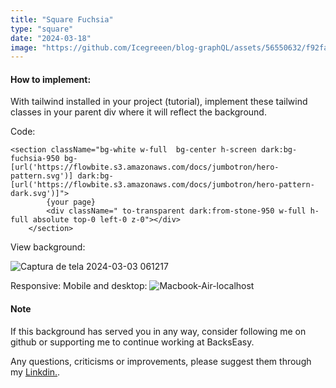```yaml
---
title: "Square Fuchsia"
type: "square"
date: "2024-03-18"
image: "https://github.com/Icegreeen/blog-graphQL/assets/56550632/f92faaeb-8245-4adb-8c90-3b017ed7a713"
---
```

#### How to implement:

With tailwind installed in your project (tutorial), implement these tailwind classes in your parent div where it will reflect the background.

Code:

```
<section className="bg-white w-full  bg-center h-screen dark:bg-fuchsia-950 bg-[url('https://flowbite.s3.amazonaws.com/docs/jumbotron/hero-pattern.svg')] dark:bg-[url('https://flowbite.s3.amazonaws.com/docs/jumbotron/hero-pattern-dark.svg')]">
        {your page}
        <div className=" to-transparent dark:from-stone-950 w-full h-full absolute top-0 left-0 z-0"></div>
    </section>
```

View background:

![Captura de tela 2024-03-03 061217](https://github.com/Icegreeen/blog-graphQL/assets/56550632/356b4115-a5cb-4272-957f-72818fe58915)

Responsive: Mobile and desktop:
![Macbook-Air-localhost](https://github.com/Icegreeen/blog-graphQL/assets/56550632/b2dfa17d-dd77-4229-8562-f4fcdb50e5f5)

#### Note

If this background has served you in any way, consider following me on github or supporting me to continue working at BacksEasy.

Any questions, criticisms or improvements, please suggest them through my [Linkdin.](https://www.linkedin.com/in/flavioaquila/).
